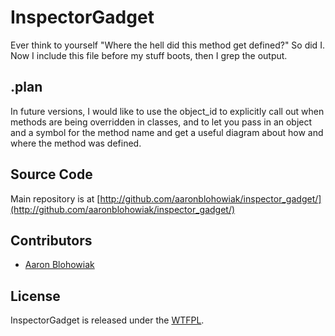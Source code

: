 InspectorGadget
========

Ever think to yourself "Where the hell did this method get defined?" So did I.  Now I include this file before my stuff boots, then I grep the output.  

## .plan ##
In future versions, I would like to use the object\_id to explicitly call out when methods are being overridden in classes, and to let you pass in an object and a symbol for the method name and get a useful diagram about how and where the method was defined.

## Source Code ##

Main repository is at [http://github.com/aaronblohowiak/inspector_gadget/](http://github.com/aaronblohowiak/inspector_gadget/)

## Contributors ##
  * [Aaron Blohowiak](http://github.com/aaronblohowiak)
  
## License ##
InspectorGadget is released under the [WTFPL](http://en.wikipedia.org/wiki/WTFPL). 
